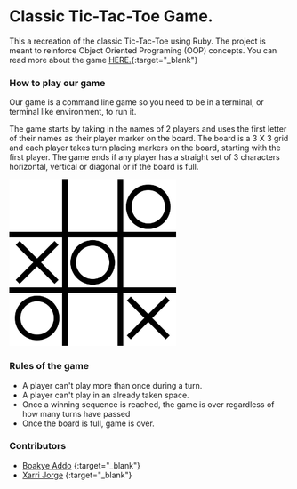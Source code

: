 # Classic Tic-Tac-Toe Game.

This a recreation of the classic Tic-Tac-Toe using Ruby. The project is meant to reinforce Object Oriented Programing (OOP) concepts. You can read more about the game [HERE.](https://en.wikipedia.org/wiki/Tic-tac-toe){:target="_blank"}

### How to play our game

Our game is a command line game so you need to be in a terminal, or terminal like environment, to run it.

The game starts by taking in the names of 2 players and uses the first letter of their names as their player marker on the board. The board is a 3 X 3 grid and each player takes turn placing markers on the board, starting with the first player. The game ends if any player has a straight set of 3 characters horizontal, vertical or diagonal or if the board is full.

<img alt="Tic-Tac-Toe" src="./assets/tic-tac-toe-image.png" width="300" height="300" style="margin: 0 auto;">

### Rules of the game

* A player can't play more than once during a turn.
* A player can't play in an already taken space.
* Once a winning sequence is reached, the game is over regardless of how many turns have passed
* Once the board is full, game is over.

### Contributors

* [Boakye Addo](https://github.com/Forison) {:target="_blank"}
* [Xarri Jorge](https://github.com/xarrijorge) {:target="_blank"}